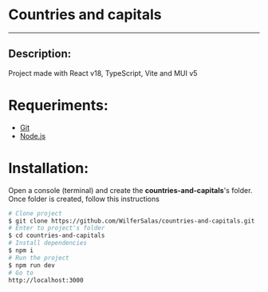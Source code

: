 # Countries and capitals

---

## Description:

Project made with React v18, TypeScript, Vite and MUI v5

# Requeriments:

- [Git](https://git-scm.com/)
- [Node.js](https://nodejs.org/en/)

# Installation:

Open a console (terminal) and create the **countries-and-capitals**'s folder. Once folder is created, follow this instructions

```bash
# Clone project
$ git clone https://github.com/WilferSalas/countries-and-capitals.git
# Enter to project's folder
$ cd countries-and-capitals
# Install dependencies
$ npm i
# Run the project
$ npm run dev
# Go to
http://localhost:3000
```
